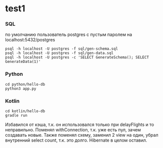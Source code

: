 # test1

### SQL
по умолчанию пользователь postgres с пустым паролем на localhost:5432/postgres

```
psql -h localhost -U postgres -f sql/gen-schema.sql
psql -h localhost -U postgres -f sql/gen-data.sql
psql -h localhost -U postgres -c 'SELECT GenerateSchema(); SELECT GenerateData(1)'
```

### Python
```
cd python/hello-db
python3 app.py
```

### Kotlin
```
cd kotlin/hello-db
gradle run
```

Избавился от кэша, т.к. он использовался только при delayFlights и то неправильно. Поменял
withConnection, т.к. уже есть пул, зачем создавать новые. Также поменял схему, заменил
2 view на один, убрал внутренний select count, т.к. это долго. Hibernate в целом оставил.
